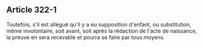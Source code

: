 Article 322-1
----
Toutefois, s'il est allégué qu'il y a eu supposition d'enfant, ou substitution,
même involontaire, soit avant, soit après la rédaction de l'acte de naissance,
la preuve en sera recevable et pourra se faire par tous moyens.
